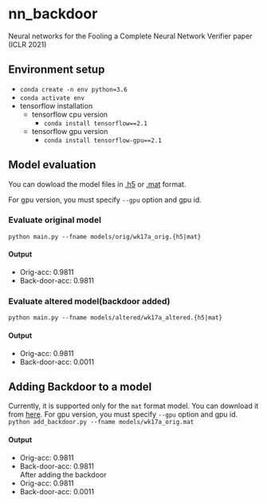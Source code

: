 # nn_backdoor
Neural networks for the Fooling a Complete Neural Network Verifier paper (ICLR 2021)

## Environment setup
* `conda create -n env python=3.6`
* `conda activate env`
* tensorflow installation
  * tensorflow cpu version
    * `conda install tensorflow==2.1`
  * tensorflow gpu version
    * `conda install tensorflow-gpu==2.1`

## Model evaluation
You can dowload the model files in [.h5](https://github.com/szegedai/nn_backdoor/releases/download/v1.1/wk17a_models_tf2.zip) or [.mat](https://github.com/szegedai/nn_backdoor/releases/download/v1.2/wk17a_matmodels.zip) format.

For gpu version, you must specify `--gpu` option and gpu id.
### Evaluate original model
`python main.py --fname models/orig/wk17a_orig.{h5|mat}`
#### Output
* Orig-acc: 0.9811
* Back-door-acc: 0.9811

### Evaluate altered model(backdoor added)
`python main.py --fname models/altered/wk17a_altered.{h5|mat}`
#### Output
* Orig-acc: 0.9811
* Back-door-acc: 0.0011

## Adding Backdoor to a model
Currently, it is supported only for the `mat` format model. You can download it from [here](https://github.com/szegedai/nn_backdoor/releases/download/v1.2/wk17a_matmodels.zip).
For gpu version, you must specify `--gpu` option and gpu id.
`python add_backdoor.py --fname models/wk17a_orig.mat`

#### Output
* Orig-acc: 0.9811
* Back-door-acc: 0.9811  
After adding the backdoor  
* Orig-acc: 0.9811
* Back-door-acc: 0.0011
